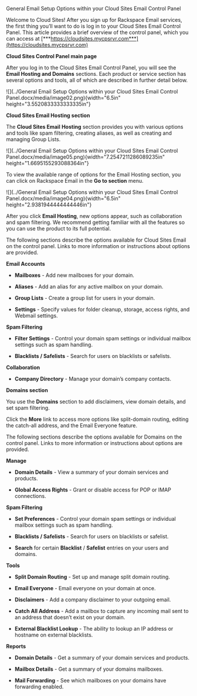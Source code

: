 General Email Setup Options within your Cloud Sites Email Control Panel

Welcome to Cloud Sites! After you sign up for Rackspace Email services, the first thing you’ll want to do is log in to your Cloud Sites Email Control Panel. This article provides a brief overview of the control panel, which you can access at [***https://cloudsites.mycpsrvr.com***](https://cloudsites.mycpsrvr.com)

**Cloud Sites Control Panel main page**

After you log in to the Cloud Sites Email Control Panel, you will see the **Email Hosting and Domains** sections. Each product or service section has several options and tools, all of which are described in further detail below.

![](../General Email Setup Options within your Cloud Sites Email Control Panel.docx/media/image02.png){width="6.5in" height="3.5520833333333335in"}

**Cloud Sites Email Hosting section**

The **Cloud Sites Email** **Hosting** section provides you with various options and tools like spam filtering, creating aliases, as well as creating and managing Group Lists.

![](../General Email Setup Options within your Cloud Sites Email Control Panel.docx/media/image05.png){width="7.2547211286089235in" height="1.6695155293088364in"}

To view the available range of options for the Email Hosting section, you can click on Rackspace Email in the **Go to section** menu.

![](../General Email Setup Options within your Cloud Sites Email Control Panel.docx/media/image04.png){width="6.5in" height="2.9381944444444446in"}

After you click **Email Hosting**, new options appear, such as collaboration and spam filtering. We recommend getting familiar with all the features so you can use the product to its full potential.

The following sections describe the options available for Cloud Sites Email on the control panel. Links to more information or instructions about options are provided.

**Email Accounts**

-   **Mailboxes** - Add new mailboxes for your domain.

-   **Aliases** - Add an alias for any active mailbox on your domain.

-   **Group Lists** - Create a group list for users in your domain.

-   **Settings** - Specify values for folder cleanup, storage, access rights, and Webmail settings.

**Spam Filtering**

-   **Filter Settings** - Control your domain spam settings or individual mailbox settings such as spam handling.

-   **Blacklists / Safelists** - Search for users on blacklists or safelists.

**Collaboration**

-   **Company Directory** - Manage your domain’s company contacts.

**Domains section**

You use the **Domains** section to add disclaimers, view domain details, and set spam filtering.

Click the **More** link to access more options like split-domain routing, editing the catch-all address, and the Email Everyone feature.

The following sections describe the options available for Domains on the control panel. Links to more information or instructions about options are provided.

**Manage**

-   **Domain Details** - View a summary of your domain services and products.

-   **Global Access Rights** - Grant or disable access for POP or IMAP connections.

**Spam Filtering**

-   **Set Preferences** - Control your domain spam settings or individual mailbox settings such as spam handling.

-   **Blacklists / Safelists** - Search for users on blacklists or safelist.

-   **Search** for certain **Blacklist** / **Safelist** entries on your users and domains.

**Tools**

-   **Split Domain Routing** - Set up and manage split domain routing.

-   **Email Everyone** - Email everyone on your domain at once.

-   **Disclaimers** - Add a company disclaimer to your outgoing email.

-   **Catch All Address** - Add a mailbox to capture any incoming mail sent to an address that doesn’t exist on your domain.

-   <span id="_gjdgxs" class="anchor"></span>**External Blacklist Lookup** - The ability to lookup an IP address or hostname on external blacklists.

**Reports**

-   **Domain Details** - Get a summary of your domain services and products.

-   **Mailbox Details** - Get a summary of your domains mailboxes.

-   **Mail Forwarding** - See which mailboxes on your domains have forwarding enabled.


